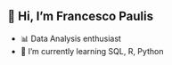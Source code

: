 ## 👋 Hi, I’m Francesco Paulis
- 📊 Data Analysis enthusiast
- 🌱 I’m currently learning SQL, R, Python
  

<!---
francesco-paulis/francesco-paulis is a ✨ special ✨ repository because its `README.md` (this file) appears on your GitHub profile.
You can click the Preview link to take a look at your changes.
--->
